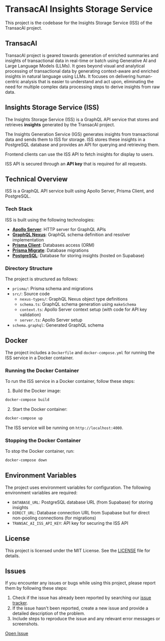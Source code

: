 # TransacAI Insights Storage Service

This project is the codebase for the Insights Storage Service (ISS) of the TransacAI project.

## TransacAI

TransacAI project is geared towards generation of enriched summaries and insights of transactional data in real-time or batch using Generative AI and Large Language Models (LLMs). It goes beyond visual and analytical processing of transactional data by generating context-aware and enriched insights in natural language using LLMs. It focuses on delivering human-centric analysis that is easier to understand and act upon, eliminating the need for multiple complex data processing steps to derive insights from raw data.

## Insights Storage Service (ISS)

The Insights Storage Service (ISS) is a GraphQL API service that stores and retrieves **insights** generated by the TransacAI project.

The Insights Generation Service (IGS) generates insights from transactional data and sends them to ISS for storage. ISS stores these insights in a PostgreSQL database and provides an API for querying and retrieving them.

Frontend clients can use the ISS API to fetch insights for display to users.

ISS API is secured through an **API key** that is required for all requests.

## Technical Overview

ISS is a GraphQL API service built using Apollo Server, Prisma Client, and PostgreSQL.

### Tech Stack

ISS is built using the following technologies:

- [**Apollo Server**](https://github.com/apollographql/apollo-server): HTTP server for GraphQL APIs
- [**GraphQL Nexus**](https://nexusjs.org/docs/): GraphQL schema definition and resolver implementation
- [**Prisma Client**](https://www.prisma.io/docs/concepts/components/prisma-client): Databases access (ORM)
- [**Prisma Migrate**](https://www.prisma.io/docs/concepts/components/prisma-migrate): Database migrations
- [**PostgreSQL**](https://www.postgresql.org/): Database for storing insights (hosted on Supabase)

### Directory Structure

The project is structured as follows:

- `prisma/`: Prisma schema and migrations
- `src/`: Source code
  - `nexus-types/`: GraphQL Nexus object type definitions
  - `schema.ts`: GraphQL schema generation using `makeSchema`
  - `context.ts`: Apollo Server context setup (with code for API key validation)
  - `server.ts`: Apollo Server setup
- `schema.graphql`: Generated GraphQL schema

## Docker

The project includes a `Dockerfile` and `docker-compose.yml` for running the ISS service in a Docker container.

### Running the Docker Container

To run the ISS service in a Docker container, follow these steps:

1. Build the Docker image:

```bash
docker-compose build
```

2. Start the Docker container:

```bash
docker-compose up
```

The ISS service will be running on `http://localhost:4000`.

### Stopping the Docker Container

To stop the Docker container, run:

```bash
docker-compose down
```

## Environment Variables

The project uses environment variables for configuration. The following environment variables are required:

- `DATABASE_URL`: PostgreSQL database URL (from Supabase) for storing insights
- `DIRECT_URL`: Database connection URL from Supabase but for direct non-pooling connections (for migrations)
- `TRANSAC_AI_ISS_API_KEY`: API key for securing the ISS API

## License

This project is licensed under the MIT License. See the [LICENSE](LICENSE) file for details.

## Issues

If you encounter any issues or bugs while using this project, please report them by following these steps:

1. Check if the issue has already been reported by searching our [issue tracker](https://github.com/pranav-kural/transacai-insights-storage-service/issues).
2. If the issue hasn't been reported, create a new issue and provide a detailed description of the problem.
3. Include steps to reproduce the issue and any relevant error messages or screenshots.

[Open Issue](https://github.com/pranav-kural/transacai-insights-storage-service/issues/new)
